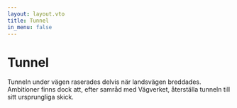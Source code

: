 ```yaml
---
layout: layout.vto
title: Tunnel
in_menu: false
---
```


# Tunnel

Tunneln under vägen raserades delvis när landsvägen breddades. Ambitioner finns dock att, efter samråd med Vägverket, återställa tunneln till sitt ursprungliga skick.

